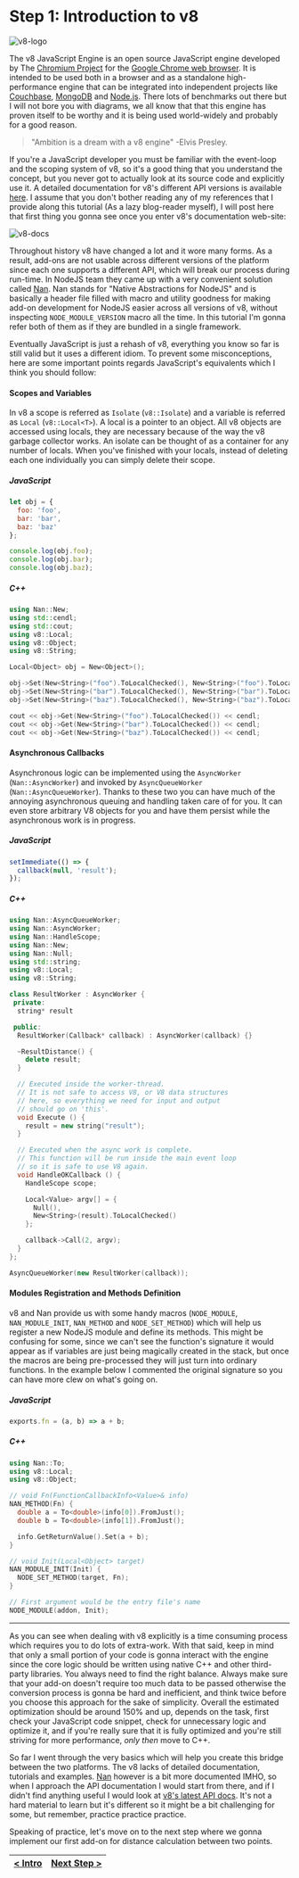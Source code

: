 # Step 1: Introduction to v8

[//]: # (head-end)


![v8-logo](https://cloud.githubusercontent.com/assets/7648874/20428176/d766fba8-ad6e-11e6-884f-badc847d5e24.png)

The v8 JavaScript Engine is an open source JavaScript engine developed by The [Chromium Project](https://www.chromium.org/) for the [Google Chrome web browser](https://www.google.com/chrome/). It is intended to be used both in a browser and as a standalone high-performance engine that can be integrated into independent projects like [Couchbase](http://www.couchbase.com/), [MongoDB](https://www.mongodb.com/) and [Node.js](https://nodejs.org/). There lots of benchmarks out there but I will not bore you with diagrams, we all know that that this engine has proven itself to be worthy and it is being used world-widely and probably for a good reason.

> "Ambition is a dream with a v8 engine" -Elvis Presley.

If you're a JavaScript developer you must be familiar with the event-loop and the scoping system of v8, so it's a good thing that you understand the concept, but you never got to actually look at its source code and explicitly use it. A detailed documentation for v8's different API versions is available [here](https://v8docs.nodesource.com/). I assume that you don't bother reading any of my references that I provide along this tutorial (As a lazy blog-reader myself), I will post here that first thing you gonna see once you enter v8's documentation web-site:

![v8-docs](https://cloud.githubusercontent.com/assets/7648874/20429800/ffeb3a4a-ad77-11e6-8fae-d892304169db.jpg)

Throughout history v8 have changed a lot and it wore many forms. As a result, add-ons are not usable across different versions of the platform since each one supports a different API, which will break our process during run-time. In NodeJS team they came up with a very convenient solution called [Nan](https://github.com/nodejs/nan). Nan stands for "Native Abstractions for NodeJS" and is basically a header file filled with macro and utility goodness for making add-on development for NodeJS easier across all versions of v8, without inspecting `NODE_MODULE_VERSION` macro all the time. In this tutorial I'm gonna refer both of them as if they are bundled in a single framework.

Eventually JavaScript is just a rehash of v8, everything you know so far is still valid but it uses a different idiom. To prevent some misconceptions, here are some important points regards JavaScript's equivalents which I think you should follow:

#### Scopes and Variables

In v8 a scope is referred as `Isolate` (`v8::Isolate`) and a variable is referred as `Local` (`v8::Local<T>`). A local is a pointer to an object. All v8 objects are accessed using locals, they are necessary because of the way the v8 garbage collector works. An isolate can be thought of as a container for any number of locals. When you've finished with your locals, instead of deleting each one individually you can simply delete their scope.

##### JavaScript

```js
let obj = {
  foo: 'foo',
  bar: 'bar',
  baz: 'baz'
};

console.log(obj.foo);
console.log(obj.bar);
console.log(obj.baz);
```

##### C++

```cpp
using Nan::New;
using std::cendl;
using std::cout;
using v8::Local;
using v8::Object;
using v8::String;

Local<Object> obj = New<Object>();

obj->Set(New<String>("foo").ToLocalChecked(), New<String>("foo").ToLocalChecked());
obj->Set(New<String>("bar").ToLocalChecked(), New<String>("bar").ToLocalChecked());
obj->Set(New<String>("baz").ToLocalChecked(), New<String>("baz").ToLocalChecked());

cout << obj->Get(New<String>("foo").ToLocalChecked()) << cendl;
cout << obj->Get(New<String>("bar").ToLocalChecked()) << cendl;
cout << obj->Get(New<String>("baz").ToLocalChecked()) << cendl;
```

#### Asynchronous Callbacks

Asynchronous logic can be implemented using the `AsyncWorker` (`Nan::AsyncWorker`) and invoked by `AsyncQueueWorker` (`Nan::AsyncQueueWorker`). Thanks to these two you can have much of the annoying asynchronous queuing and handling taken care of for you. It can even store arbitrary V8 objects for you and have them persist while the asynchronous work is in progress.

##### JavaScript

```js
setImmediate(() => {
  callback(null, 'result');
});
```

##### C++

```cpp
using Nan::AsyncQueueWorker;
using Nan::AsyncWorker;
using Nan::HandleScope;
using Nan::New;
using Nan::Null;
using std::string;
using v8::Local;
using v8::String;

class ResultWorker : AsyncWorker {
 private:
  string* result

 public:
  ResultWorker(Callback* callback) : AsyncWorker(callback) {}

  ~ResultDistance() {
    delete result;
  }

  // Executed inside the worker-thread.
  // It is not safe to access V8, or V8 data structures
  // here, so everything we need for input and output
  // should go on 'this'.
  void Execute () {
    result = new string("result");
  }

  // Executed when the async work is complete.
  // This function will be run inside the main event loop
  // so it is safe to use V8 again.
  void HandleOKCallback () {
    HandleScope scope;

    Local<Value> argv[] = {
      Null(),
      New<String>(result).ToLocalChecked()
    };

    callback->Call(2, argv);
  }
};

AsyncQueueWorker(new ResultWorker(callback));
```

#### Modules Registration and Methods Definition

v8 and Nan provide us with some handy macros (`NODE_MODULE`, `NAN_MODULE_INIT`, `NAN_METHOD` and `NODE_SET_METHOD`) which will help us register a new NodeJS module and define its methods. This might be confusing for some, since we can't see the function's signature it would appear as if variables are just being magically created in the stack, but once the macros are being pre-processed they will just turn into ordinary functions. In the example below I commented the original signature so you can have more clew on what's going on.

##### JavaScript

```js
exports.fn = (a, b) => a + b;
```

##### C++

```cpp
using Nan::To;
using v8::Local;
using v8::Object;

// void Fn(FunctionCallbackInfo<Value>& info)
NAN_METHOD(Fn) {
  double a = To<double>(info[0]).FromJust();
  double b = To<double>(info[1]).FromJust();

  info.GetReturnValue().Set(a + b);
}

// void Init(Local<Object> target)
NAN_MODULE_INIT(Init) {
  NODE_SET_METHOD(target, Fn);
}

// First argument would be the entry file's name
NODE_MODULE(addon, Init);
```

---

As you can see when dealing with v8 explicitly is a time consuming process which requires you to do lots of extra-work. With that said, keep in mind that only a small portion of your code is gonna interact with the engine since the core logic should be written using native C++ and other third-party libraries. You always need to find the right balance. Always make sure that your add-on doesn't require too much data to be passed otherwise the conversion process is gonna be hard and inefficient, and think twice before you choose this approach for the sake of simplicity. Overall the estimated optimization should be around 150% and up, depends on the task, first check your JavaScript code snippet, check for unnecessary logic and optimize it, and if you're really sure that it is fully optimized and you're still striving for more performance, *only then* move to C++.

So far I went through the very basics which will help you create this bridge between the two platforms. The v8 lacks of detailed documentation, tutorials and examples. [Nan](https://github.com/nodejs/nan) however is a bit more documented IMHO, so when I approach the API documentation I would start from there, and if I didn't find anything useful I would look at [v8's latest API docs](https://v8docs.nodesource.com/). It's not a hard material to learn but it's different so it might be a bit challenging for some, but remember, practice practice practice.

Speaking of practice, let's move on to the next step where we gonna implement our first add-on for distance calculation between two points.


[//]: # (foot-start)

[{]: <helper> (navStep)

| [< Intro](https://github.com/DAB0mB/node-distance-addon/tree/master@1.0.0/README.md) | [Next Step >](https://github.com/DAB0mB/node-distance-addon/tree/master@1.0.0/.tortilla/manuals/views/step2.md) |
|:--------------------------------|--------------------------------:|

[}]: #
